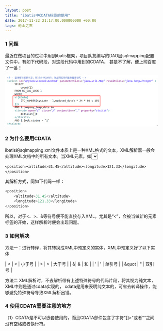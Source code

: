 ```yaml
---
layout: post
title: "ibatis中CDATA标签的使用"
date: 2017-11-22 21:17:00.000000000 +00:00
tags: 他山之石
---
```


### 1 问题

最近在做项目的过程中用到ibatis框架，项目队友编写的DAO层sqlmapping配置文件中，有如下代码段，对这段代码中用到的CDATA，
甚是不了解，便上网百度了一番！

![](/assets/images/2017/CDATA.PNG)

### 2 为什么要用CDATA

ibatis的sqlmapping.xml文件本质上是一种XML格式的文本，XML解析器一般会处理XML文档中的所有文本。当XML元素，如<select>、
<message>等等，被解析时，XML元素内部的文本也会被解析，当元素中嵌套元素时，内层元素也会被解析，如下：

`<position><altitude>31.45</altitude><longitude>121.33</longitude></position> `

其解析方式，同如下代码一样：

```swift
<position>
    <altitude>31.45</altitude>
    <longitude>121.33</longitude>
</position>
```
所以，对于<、>、&等符号便不能直接存入XML，尤其是“<”，会被当做新的元素标签的开始，这样解析时便会出现问题。

### 3 如何解决

方法一：进行转译，将其转换成XML中预定义的实体，XML中预定义好了以下实体

| &lt; | < | 小于号 |
| &gt; | > | 大于号 |
| &amp;| & | 和 |
| &apos; | ' | 单引号 |
| &quot | " | 双引号 |

方法二 XML解析时，不去解析带有上述特殊符号的代码片段，将其视为纯文本，XML中则是通过cdata实现的，
cdata是用来表明纯文本的，可省去转译操作，能够避免特殊符号导致XML解析出错。

### 4 使用CDATA需要注意的地方

（1）CDATA是不可以嵌套使用的，而且CDATA部件包含了字符"]]>"或者"<![CDATA[" ，将很有可能出错。
（2）在字符串“]]>”之间没有空格或者换行符。
